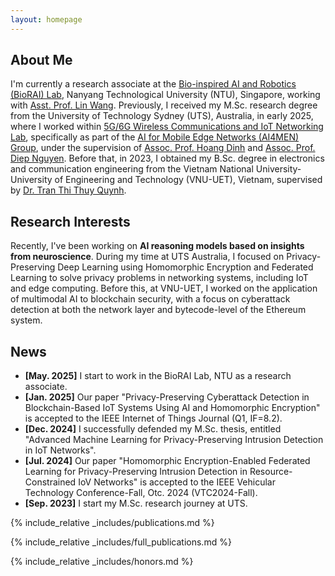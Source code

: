 ```yaml
---
layout: homepage
---
```


## About Me

I'm currently a research associate at the [Bio-inspired AI and Robotics (BioRAI) Lab](https://biorailab.github.io/), Nanyang Technological University (NTU), Singapore, working with [Asst. Prof. Lin Wang](https://scholar.google.com/citations?user=SReb2csAAAAJ&hl=en). Previously, I received my M.Sc. research degree from the University of Technology Sydney (UTS), Australia, in early 2025, where I worked within [5G/6G Wireless Communications and IoT Networking Lab](https://www.uts.edu.au/research/centres/global-big-data-technologies-centre/our-research/iot-communications-and-networking/5g6g-wireless-communications-and-iot-networking-lab), specifically as part of the [AI for Mobile Edge Networks (AI4MEN) Group](https://sites.google.com/view/dinh-thai-hoang/research-group), under the supervision of [Assoc. Prof. Hoang Dinh](https://sites.google.com/view/dinh-thai-hoang/) and [Assoc. Prof. Diep Nguyen](https://sites.google.com/view/diep-n-nguyen/). Before that, in 2023, I obtained my B.Sc. degree in electronics and communication engineering from the Vietnam National University-University of Engineering and Technology (VNU-UET), Vietnam, supervised by [Dr. Tran Thi Thuy Quynh](https://scholar.google.com/citations?user=RH6V8ycAAAAJ&hl=vi&oi=ao). 

## Research Interests

Recently, I've been working on **AI reasoning models based on insights from neuroscience**. During my time at UTS Australia, I focused on Privacy-Preserving Deep Learning using Homomorphic Encryption and Federated Learning to solve privacy problems in networking systems, including IoT and edge computing. Before this, at VNU-UET, I worked on the application of multimodal AI to blockchain security, with a focus on cyberattack detection at both the network layer and bytecode-level of the Ethereum system.

## News

- **[May. 2025]** I start to work in the BioRAI Lab, NTU as a research associate.
- **[Jan. 2025]** Our paper "Privacy-Preserving Cyberattack Detection in Blockchain-Based IoT Systems Using AI and Homomorphic Encryption" is accepted to the IEEE Internet of Things Journal (Q1, IF=8.2).
- **[Dec. 2024]** I successfully defended my M.Sc. thesis, entitled "Advanced Machine Learning for Privacy-Preserving Intrusion Detection in IoT Networks".
- **[Jul. 2024]** Our paper "Homomorphic Encryption-Enabled Federated Learning for Privacy-Preserving Intrusion Detection in Resource-Constrained IoV Networks" is accepted to the IEEE Vehicular Technology Conference-Fall, Otc. 2024 (VTC2024-Fall).
- **[Sep. 2023]** I start my M.Sc. research journey at UTS.

{% include_relative _includes/publications.md %}

{% include_relative _includes/full_publications.md %}

{% include_relative _includes/honors.md %}
